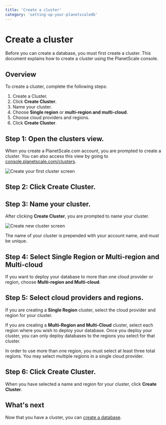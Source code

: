 ```yaml
---
title: 'Create a cluster'
category: 'setting-up-your-planetscaledb'
---
```


# Create a cluster

Before you can create a database, you must first create a cluster.
This document explains how to create a cluster using the PlanetScale console.

## Overview

To create a cluster, complete the following steps:

1. Create a Cluster.
1. Click **Create Cluster**.
1. Name your cluster.
1. Choose **Single region** or **multi-region and multi-cloud**.
1. Choose cloud providers and regions.
1. Click **Create Cluster**.

## Step 1: Open the clusters view.

When you create a PlanetScale.com account, you are prompted to create a cluster. You can also access this view by going to [console.planetscale.com/clusters](https://console.planetscale.com/clusters).

![Create your first cluster screen](/img/docs/create-your-first-cluster.png)

## Step 2: Click **Create Cluster**.

## Step 3: Name your cluster.

After clicking **Create Cluster**, you are prompted to name your cluster.

![Create new cluster screen](/img/docs/create-new-cluster.png)

The name of your cluster is prepended with your account name, and must be unique.

## Step 4: Select **Single Region** or **Multi-region and Multi-cloud**

If you want to deploy your database to more than one cloud provider or region, choose **Multi-region and Multi-cloud**.

## Step 5: Select cloud providers and regions.

If you are creating a **Single Region** cluster, select the cloud provider and region for your cluster.

If you are creating a **Multi-Region and Multi-Cloud** cluster, select each region where you wish to deploy your database. Once you deploy your cluster, you can only deploy databases to the regions you select for that cluster.

In order to use more than one region, you must select at least three total regions. You may select multiple regions in a single cloud provider.

## Step 6: Click **Create Cluster**.

When you have selected a name and region for your cluster, click **Create Cluster**.

## What's next

Now that you have a cluster, you can [create a database](psdb/creating-database).
